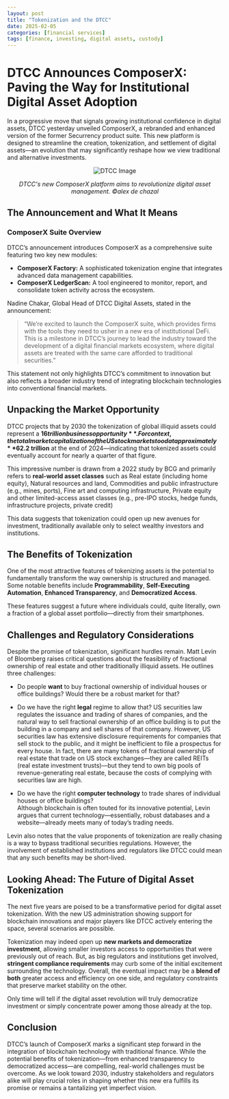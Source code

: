 ```yaml
---
layout: post
title: "Tokenization and the DTCC"
date: 2025-02-05
categories: [financial services]
tags: [finance, investing, digital assets, custody]
---
```


# DTCC Announces ComposerX: Paving the Way for Institutional Digital Asset Adoption

In a progressive move that signals growing institutional confidence in digital assets, DTCC yesterday unveiled ComposerX, a rebranded and enhanced version of the former Securrency product suite. This new platform is designed to streamline the creation, tokenization, and settlement of digital assets—an evolution that may significantly reshape how we view traditional and alternative investments.

<div style="text-align: center;">
  <img src="{{ '/assets/images/DTCC.jpg' | relative_url }}" alt="DTCC Image" style="max-width: 100%; height: auto;">
  <p><em>DTCC's new ComposerX platform aims to revolutionize digital asset management. &copy;alex de chazal</em></p>
</div>

## The Announcement and What It Means

### ComposerX Suite Overview

DTCC’s announcement introduces ComposerX as a comprehensive suite featuring two key new modules:

- **ComposerX Factory:** A sophisticated tokenization engine that integrates advanced data management capabilities.
- **ComposerX LedgerScan:** A tool engineered to monitor, report, and consolidate token activity across the ecosystem.

Nadine Chakar, Global Head of DTCC Digital Assets, stated in the announcement:

> “We’re excited to launch the ComposerX suite, which provides firms with the tools they need to usher in a new era of institutional DeFi. This is a milestone in DTCC’s journey to lead the industry toward the development of a digital financial markets ecosystem, where digital assets are treated with the same care afforded to traditional securities.”

This statement not only highlights DTCC’s commitment to innovation but also reflects a broader industry trend of integrating blockchain technologies into conventional financial markets.

## Unpacking the Market Opportunity

DTCC projects that by 2030 the tokenization of global illiquid assets could represent a **$16 trillion business opportunity**. For context, the total market capitalization of the US stock market stood at approximately **$62.2 trillion** at the end of 2024—indicating that tokenized assets could eventually account for nearly a quarter of that figure.

This impressive number is drawn from a 2022 study by BCG and primarily refers to **real-world asset classes** such as Real estate (including home equity), Natural resources and land, Commodities and public infrastructure (e.g., mines, ports), Fine art and computing infrastructure, Private equity and other limited-access asset classes (e.g., pre-IPO stocks, hedge funds, infrastructure projects, private credit)

This data suggests that tokenization could open up new avenues for investment, traditionally available only to select wealthy investors and institutions.

## The Benefits of Tokenization

One of the most attractive features of tokenizing assets is the potential to fundamentally transform the way ownership is structured and managed. Some notable benefits include **Programmability**, **Self-Executing Automation**, **Enhanced Transparency**, and **Democratized Access**.

These features suggest a future where individuals could, quite literally, own a fraction of a global asset portfolio—directly from their smartphones.

## Challenges and Regulatory Considerations

Despite the promise of tokenization, significant hurdles remain. Matt Levin of Bloomberg raises critical questions about the feasibility of fractional ownership of real estate and other traditionally illiquid assets. He outlines three challenges:

- Do people **want** to buy fractional ownership of individual houses or office buildings? Would there be a robust market for that?

- Do we have the right **legal** regime to allow that? US securities law regulates the issuance and trading of shares of companies, and the natural way to sell fractional ownership of an office building is to put the building in a company and sell shares of that company. However, US securities law has extensive disclosure requirements for companies that sell stock to the public, and it might be inefficient to file a prospectus for every house. In fact, there are many tokens of fractional ownership of real estate that trade on US stock exchanges—they are called REITs (real estate investment trusts)—but they tend to own big pools of revenue-generating real estate, because the costs of complying with securities law are high.

- Do we have the right **computer technology** to trade shares of individual houses or office buildings?  
Although blockchain is often touted for its innovative potential, Levin argues that current technology—essentially, robust databases and a website—already meets many of today’s trading needs.

Levin also notes that the value proponents of tokenization are really chasing is a way to bypass traditional securities regulations. However, the involvement of established institutions and regulators like DTCC could mean that any such benefits may be short-lived.

## Looking Ahead: The Future of Digital Asset Tokenization

The next five years are poised to be a transformative period for digital asset tokenization. With the new US administration showing support for blockchain innovations and major players like DTCC actively entering the space, several scenarios are possible. 

Tokenization may indeed open up **new markets and democratize investment**, allowing smaller investors access to opportunities that were previously out of reach. But, as big regulators and institutions get involved, **stringent compliance requirements** may curb some of the initial excitement surrounding the technology. Overall, the eventual impact may be a **blend of both** greater access and efficiency on one side, and regulatory constraints that preserve market stability on the other.

Only time will tell if the digital asset revolution will truly democratize investment or simply concentrate power among those already at the top.

## Conclusion

DTCC’s launch of ComposerX marks a significant step forward in the integration of blockchain technology with traditional finance. While the potential benefits of tokenization—from enhanced transparency to democratized access—are compelling, real-world challenges must be overcome. As we look toward 2030, industry stakeholders and regulators alike will play crucial roles in shaping whether this new era fulfills its promise or remains a tantalizing yet imperfect vision.
